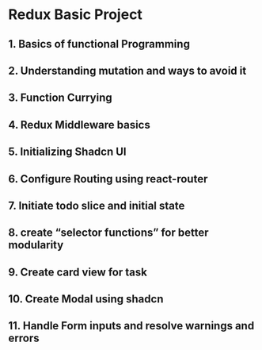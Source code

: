 # Redux Basic Project

## 1. Basics of functional Programming

## 2. Understanding mutation and ways to avoid it

## 3. Function Currying

## 4. Redux Middleware basics

## 5. Initializing Shadcn UI

## 6. Configure Routing using react-router

## 7. Initiate todo slice and initial state

## 8. create “selector functions” for better modularity

## 9. Create card view for task

## 10. Create Modal using shadcn

## 11. Handle Form inputs and resolve warnings and errors
